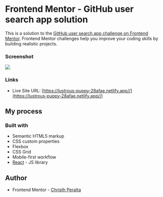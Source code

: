 # Frontend Mentor - GitHub user search app solution

This is a solution to the [GitHub user search app challenge on Frontend Mentor](https://www.frontendmentor.io/challenges/github-user-search-app-Q09YOgaH6). Frontend Mentor challenges help you improve your coding skills by building realistic projects. 



### Screenshot

![](./public/design/github-search-app.png)


### Links

- Live Site URL: [https://lustrous-puppy-28afae.netlify.app//](https://lustrous-puppy-28afae.netlify.app//)

## My process

### Built with

- Semantic HTML5 markup
- CSS custom properties
- Flexbox
- CSS Grid
- Mobile-first workflow
- [React](https://reactjs.org/) - JS library



## Author

- Frontend Mentor - [Christh Peralta](https://www.frontendmentor.io/home)
